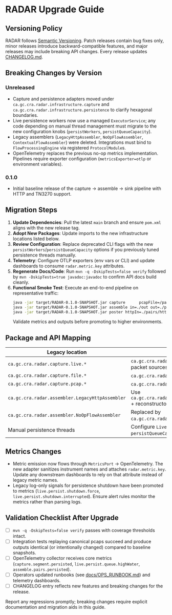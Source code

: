 # RADAR Upgrade Guide

## Versioning Policy
RADAR follows [Semantic Versioning](https://semver.org/). Patch releases contain bug fixes only, minor releases introduce backward-compatible features, and major releases may include breaking API changes. Every release updates [CHANGELOG.md](../CHANGELOG.md).

## Breaking Changes by Version
### Unreleased
- Capture and persistence adapters moved under `ca.gc.cra.radar.infrastructure.capture` and `ca.gc.cra.radar.infrastructure.persistence` to clarify hexagonal boundaries.
- Live persistence workers now use a managed `ExecutorService`; any code depending on manual thread management must migrate to the new configuration knobs (`persistWorkers`, `persistQueueCapacity`).
- Legacy assemblers (`LegacyHttpAssembler`, `NoOpFlowAssembler`, `ContextualFlowAssembler`) were deleted. Integrations must bind to `FlowProcessingEngine` via registered `ProtocolModule`s.
- OpenTelemetry replaces the previous no-op metrics implementation. Pipelines require exporter configuration (`metricsExporter=otlp` or environment variables).

### 0.1.0
- Initial baseline release of the capture → assemble → sink pipeline with HTTP and TN3270 support.

## Migration Steps
1. **Update Dependencies**: Pull the latest `main` branch and ensure `pom.xml` aligns with the new release tag.
2. **Adopt New Packages**: Update imports to the new infrastructure locations listed below.
3. **Review Configuration**: Replace deprecated CLI flags with the new `persistWorkers`/`persistQueueCapacity` options if you previously tuned persistence threads manually.
4. **Telemetry**: Configure OTLP exporters (env vars or CLI) and update dashboards to consume `radar.metric.key` attributes.
5. **Regenerate Docs/Code**: Run `mvn -q -DskipTests=false verify` followed by `mvn -DskipTests=true javadoc:javadoc` to confirm API docs build cleanly.
6. **Functional Smoke Test**: Execute an end-to-end pipeline on representative traffic:
   ```bash
   java -jar target/RADAR-0.1.0-SNAPSHOT.jar capture      pcapFile=/path/to/sample.pcap out=./out --allow-overwrite
   java -jar target/RADAR-0.1.0-SNAPSHOT.jar assemble in=./out out=./pairs
   java -jar target/RADAR-0.1.0-SNAPSHOT.jar poster httpIn=./pairs/http httpOut=./reports/http
   ```
   Validate metrics and outputs before promoting to higher environments.

## Package and API Mapping
| Legacy location | Replacement |
| --- | --- |
| `ca.gc.cra.radar.capture.live.*` | `ca.gc.cra.radar.infrastructure.capture.live.*` (libpcap and pcap4j packet sources). |
| `ca.gc.cra.radar.capture.file.*` | `ca.gc.cra.radar.infrastructure.capture.file.*` (pcap replay). |
| `ca.gc.cra.radar.capture.pcap.*` | `ca.gc.cra.radar.infrastructure.capture.pcap.*` (shared JNI bindings). |
| `ca.gc.cra.radar.assembler.LegacyHttpAssembler` | Use `ca.gc.cra.radar.infrastructure.protocol.http.HttpFlowAssemblerAdapter` + reconstructor/pairing factories. |
| `ca.gc.cra.radar.assembler.NoOpFlowAssembler` | Replaced by `ca.gc.cra.radar.infrastructure.net.ReorderingFlowAssembler`. |
| Manual persistence threads | Configure `LiveProcessingUseCase` via `persistWorkers` and `persistQueueCapacity` (executor-managed). |

## Metrics Changes
- Metric emission now flows through `MetricsPort` → OpenTelemetry. The new adapter sanitizes instrument names and attaches `radar.metric.key`. Update any downstream dashboards to rely on that attribute instead of legacy metric names.
- Legacy log-only signals for persistence shutdown have been promoted to metrics (`live.persist.shutdown.force`, `live.persist.shutdown.interrupted`). Ensure alert rules monitor the metrics rather than parsing logs.

## Validation Checklist After Upgrade
- [ ] `mvn -q -DskipTests=false verify` passes with coverage thresholds intact.
- [ ] Integration tests replaying canonical pcaps succeed and produce outputs identical (or intentionally changed) compared to baseline snapshots.
- [ ] OpenTelemetry collector receives core metrics (`capture.segment.persisted`, `live.persist.queue.highWater`, `assemble.pairs.persisted`).
- [ ] Operators updated runbooks (see [docs/OPS_RUNBOOK.md](OPS_RUNBOOK.md)) and telemetry dashboards.
- [ ] CHANGELOG entry reflects new features and breaking changes for the release.

Report any regressions promptly; breaking changes require explicit documentation and migration aids in this guide.

